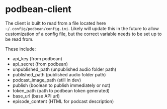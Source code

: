 # podbean-client
The client is built to read from a file located here `~/.config/podbean/config.ini`. Likely will update this in the future to allow customization of a config file, but the correct variable needs to be set up to be read from.

These include:
- api_key (from podbean)
- api_secret (from podbean)
- unpublished_path (unpublished audio folder path)
- published_path (published audio folder path)
- podcast_image_path (still in dev)
- publish (boolean to publish immediately or not)
- token_path (path to podbean token generated)
- base_url (base API url)
- episode_content (HTML for podcast description)
